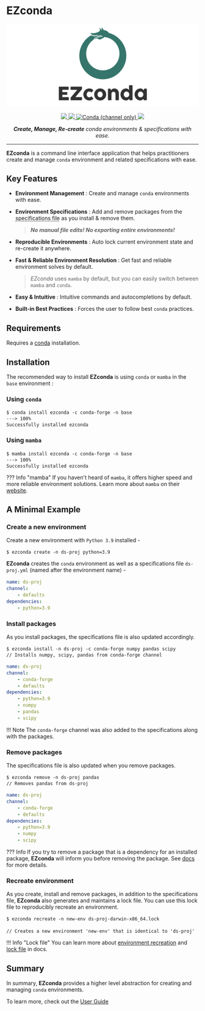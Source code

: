 # EZconda

![EZconda](logo.png)

<p align="center">
    <a href="https://github.com/SarthakJariwala/ezconda/actions?workflow=Tests">
        <img src="https://github.com/SarthakJariwala/ezconda/workflows/Tests/badge.svg">
    </a>
    <a href="https://codecov.io/gh/SarthakJariwala/ezconda">
        <img src="https://codecov.io/gh/SarthakJariwala/ezconda/branch/main/graph/badge.svg">
    </a>
    <a href="https://anaconda.org/conda-forge/ezconda">
        <img alt="Conda (channel only)" src="https://img.shields.io/conda/vn/conda-forge/ezconda">
    </a>
    <a href="https://ezconda.sarthakjariwala.com">
        <img src="https://github.com/SarthakJariwala/ezconda/workflows/Docs/badge.svg">
    </a>
</p>

<p align="center">
    <em><b>Create, Manage, Re-create</b> conda environments & specifications with ease.</em>
</p>

---

**EZconda** is a command line interface application that helps practitioners create and manage `conda` environment and related specifications with ease.

## Key Features

- **Environment Management** : Create and manage `conda` environments with ease.

- **Environment Specifications** : Add and remove packages from the <abbr title="commonly known as environment.yml file">specifications file</abbr> as you install & remove them.
    
    > _**No manual file edits! No exporting entire environments!**_

- **Reproducible Environments** : Auto lock current environment state and re-create it anywhere.

- **Fast & Reliable Environment Resolution** : Get fast and reliable environment solves by default.

    > *EZconda* uses `mamba` by default, but you can easily switch between `mamba` and `conda`.

- **Easy & Intuitive** : Intuitive commands and autocompletions by default.

- **Built-in Best Practices** : Forces the user to follow best `conda` practices.

## Requirements

Requires a [conda](https://docs.conda.io/projects/conda/en/latest/user-guide/install/index.html) installation.

## Installation

The recommended way to install **EZconda** is using `conda` or `mamba` in the `base` environment : 

### Using `conda`

<div class="termy">

```console
$ conda install ezconda -c conda-forge -n base
---> 100%
Successfully installed ezconda
```

</div>

### Using `mamba`

<div class="termy">

```console
$ mamba install ezconda -c conda-forge -n base
---> 100%
Successfully installed ezconda
```

</div>

??? Info "mamba"
    If you haven't heard of `mamba`, it offers higher speed and more reliable environment solutions. Learn more about `mamba` on their [website](https://mamba.readthedocs.io/en/latest/).

## A Minimal Example

### Create a new environment

Create a new environment with `Python 3.9` installed -

<div class="termy">

```console
$ ezconda create -n ds-proj python=3.9
```

</div>

**EZconda** creates the `conda` environment as well as a specifications file `ds-proj.yml` (named after the environment name) -

```YAML title="ds-proj.yml" hl_lines="1 5" 
name: ds-proj
channel:
    - defaults
dependencies:
    - python=3.9
```

### Install packages

As you install packages, the specifications file is also updated accordingly.

<div class="termy">

```console
$ ezconda install -n ds-proj -c conda-forge numpy pandas scipy
// Installs numpy, scipy, pandas from conda-forge channel
```

</div>

```YAML title="ds-proj.yml" hl_lines="3 7-9" 
name: ds-proj
channel:
    - conda-forge
    - defaults
dependencies:
    - python=3.9
    - numpy
    - pandas
    - scipy
```

!!! Note
    The `conda-forge` channel was also added to the specifications along with the packages.

### Remove packages

The specifications file is also updated when you remove packages.

<div class="termy">

```console
$ ezconda remove -n ds-proj pandas
// Removes pandas from ds-proj
```

</div>

```YAML title="ds-proj.yml" hl_lines="7 8" 
name: ds-proj
channel:
    - conda-forge
    - defaults
dependencies:
    - python=3.9
    - numpy
    - scipy
```

??? Info
    If you try to remove a package that is a dependency for an installed package, **EZconda** will inform you before removing the package. See [docs](user_guide/remove_packages.md) for more details.

### Recreate environment

As you create, install and remove packages, in addition to the specifications file, **EZconda** also generates and maintains a lock file. You can use this lock file to reproducibly recreate an environment.

<div class="termy">

```console
$ ezconda recreate -n new-env ds-proj-darwin-x86_64.lock

// Creates a new environment 'new-env' that is identical to 'ds-proj'
```
</div>

!!! Info "Lock file"
    You can learn more about [environment recreation](user_guide/recreate_env.md) and [lock file](design_decisions/lockfile.md) in docs.


## Summary

In summary, **EZconda** provides a higher level abstraction for creating and managing `conda` environments.

To learn more, check out the [User Guide](user_guide/create_new_env.md)